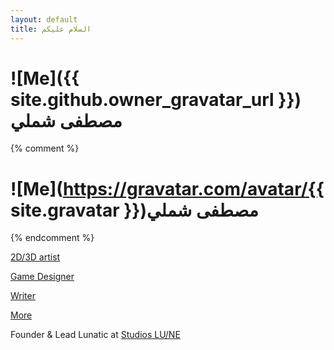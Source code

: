 ```yaml
---
layout: default
title: السلام عليكم
---
```

# ![Me]({{ site.github.owner_gravatar_url }}) مصطفى شملي
{% comment %}
# ![Me](https://gravatar.com/avatar/{{ site.gravatar }})مصطفى شملي
{% endcomment %}

[2D/3D artist](/resume)

[Game Designer](/resume#games)

[Writer](/resume#writing)

[More](/about)

Founder & Lead Lunatic at [Studios LU/NE](https://studioslune.com)
